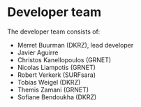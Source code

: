 # Developer team

The developer team consists of:
* Merret Buurman (DKRZ), lead developer
* Javier Aguirre
* Christos Kanellopoulos (GRNET)
* Nicolas Liampotis (GRNET)
* Robert Verkerk (SURFsara)
* Tobias Weigel (DKRZ)
* Themis Zamani (GRNET)
* Sofiane Bendoukha (DKRZ)
